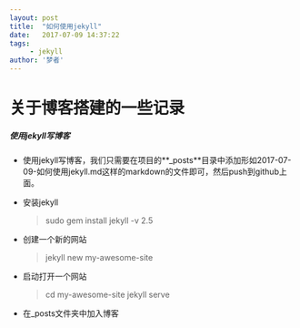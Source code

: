 ```yaml
---
layout: post
title:  "如何使用jekyll"
date:   2017-07-09 14:37:22
tags:
     - jekyll
author: '梦者'
---
```

# 关于博客搭建的一些记录

##### 使用jekyll写博客

- 使用jekyll写博客，我们只需要在项目的**_posts**目录中添加形如2017-07-09-如何使用jekyll.md这样的markdown的文件即可，然后push到github上面。




- 安装jekyll

  > sudo gem install jekyll -v 2.5

- 创建一个新的网站
  > jekyll new my-awesome-site

- 启动打开一个网站
  >  cd my-awesome-site
  >  jekyll serve

- 在_posts文件夹中加入博客

